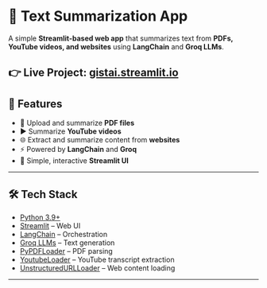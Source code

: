 # 📝 Text Summarization App

A simple **Streamlit-based web app** that summarizes text from **PDFs, YouTube videos, and websites** using **LangChain** and **Groq LLMs**.  

👉 **Live Project**: [gistai.streamlit.io](https://gistai.streamlit.io)
---

## 🚀 Features
- 📄 Upload and summarize **PDF files**
- ▶️ Summarize **YouTube videos**
- 🌐 Extract and summarize content from **websites**
- ⚡ Powered by **LangChain** and **Groq**
- 🎨 Simple, interactive **Streamlit UI**

---

## 🛠️ Tech Stack
- [Python 3.9+](https://www.python.org/)
- [Streamlit](https://streamlit.io/) – Web UI
- [LangChain](https://www.langchain.com/) – Orchestration
- [Groq LLMs](https://groq.com/) – Text generation
- [PyPDFLoader](https://python.langchain.com/docs/integrations/document_loaders/pdf) – PDF parsing
- [YoutubeLoader](https://python.langchain.com/docs/integrations/document_loaders/youtube) – YouTube transcript extraction
- [UnstructuredURLLoader](https://python.langchain.com/docs/integrations/document_loaders/url) – Web content loading

---


